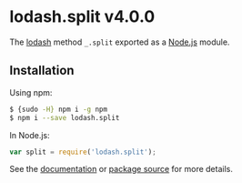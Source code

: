 # lodash.split v4.0.0

The [lodash](https://lodash.com/) method `_.split` exported as a [Node.js](https://nodejs.org/) module.

## Installation

Using npm:
```bash
$ {sudo -H} npm i -g npm
$ npm i --save lodash.split
```

In Node.js:
```js
var split = require('lodash.split');
```

See the [documentation](https://lodash.com/docs#split) or [package source](https://github.com/lodash/lodash/blob/4.0.0-npm-packages/lodash.split) for more details.
